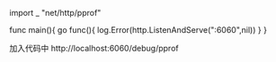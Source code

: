 import _ "net/http/pprof"

func main(){
  go func(){
  log.Error(http.ListenAndServe(":6060",nil))
}
}

加入代码中
http://localhost:6060/debug/pprof